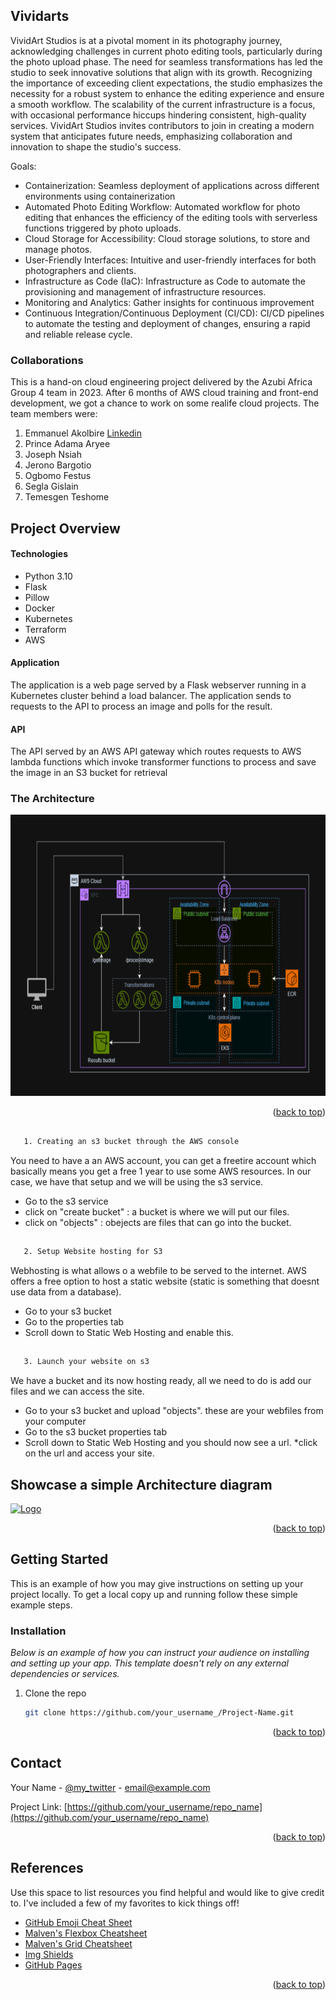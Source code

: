 <!-- Improved compatibility of back to top link: See: https://github.com/othneildrew/Best-README-Template/pull/73 -->
<a name="readme-top"></a>



<!-- ABOUT THE PROJECT -->
## Vividarts

VividArt Studios is at a pivotal moment in its photography journey, acknowledging challenges in current photo editing tools, particularly during the photo upload phase. The need for seamless transformations has led the studio to seek innovative solutions that align with its growth. Recognizing the importance of exceeding client expectations, the studio emphasizes the necessity for a robust system to enhance the editing experience and ensure a smooth workflow. The scalability of the current infrastructure is a focus, with occasional performance hiccups hindering consistent, high-quality services. VividArt Studios invites contributors to join in creating a modern system that anticipates future needs, emphasizing collaboration and innovation to shape the studio's success.

Goals:
- Containerization: Seamless deployment of applications across different environments using containerization
- Automated Photo Editing Workflow: Automated workflow for photo editing that enhances the efficiency of the editing tools with serverless functions triggered by photo uploads.
- Cloud Storage for Accessibility: Cloud storage solutions, to store and manage photos.
- User-Friendly Interfaces: Intuitive and user-friendly interfaces for both photographers and clients.
- Infrastructure as Code (IaC): Infrastructure as Code to automate the provisioning and management of infrastructure resources.
- Monitoring and Analytics: Gather insights for continuous improvement
- Continuous Integration/Continuous Deployment (CI/CD): CI/CD pipelines to automate the testing and deployment of changes, ensuring a rapid and reliable release cycle.

### Collaborations
This is a hand-on cloud engineering project delivered by the Azubi Africa Group 4 team in 2023. After 6 months of AWS cloud training and front-end development, we got a chance to work on some realife cloud projects. 
The team members were:
 1. Emmanuel Akolbire [Linkedin](https://www.linkedin.com/in/emmanuel-akolbire)
 2. Prince Adama Aryee
 3. Joseph Nsiah
 4. Jerono  Bargotio
 5. Ogbomo Festus
 6. Segla Gislain
 7. Temesgen Teshome

## Project Overview
#### Technologies
- Python 3.10
- Flask
- Pillow
- Docker
- Kubernetes
- Terraform
- AWS

#### Application
The application is a web page served by a Flask webserver running in a Kubernetes cluster behind a load balancer. The application sends to requests to the API to process an image and polls for the result.

#### API
The API served by an AWS API gateway which routes requests to AWS lambda functions which invoke transformer functions to process and save the image in an S3 bucket for retrieval

### The Architecture
<a href="https://github.com/DeXtreme/Vividarts">
    <img src="architecture.png" alt="Logo" width="auto" height="450">
</a>

<p align="right">(<a href="#readme-top">back to top</a>)</p>

##
```sh
   1. Creating an s3 bucket through the AWS console
```
You need to have a an AWS account, you can get a freetire account which basically means you get a free 1 year to use some AWS resources. In our case, we have that setup and we will be using the s3 service.
* Go to the s3 service
* click on "create bucket" :  a bucket is where we will put our files.
* click on "objects" : obejects are files that can go into the bucket.
##
```sh
   2. Setup Website hosting for S3
```
Webhosting is what allows o a webfile to be served to the internet. AWS offers a free option to host a static website (static is something that doesnt use data from a database).
* Go to your s3 bucket
* Go to the properties tab
* Scroll down to Static Web Hosting and enable this.
##
```sh
   3. Launch your website on s3
```
We have a bucket and its now hosting ready, all we need to do is add our files and we can access the site.
* Go to your s3 bucket and upload "objects". these are your webfiles from your computer
* Go to the s3 bucket properties tab
* Scroll down to Static Web Hosting and you should now see a url.
*click on the url and access your site.



## Showcase a simple Architecture diagram
<!-- setup a link to your images folder -->
<a href="[https://github.com/lawrencemuema/Cloud_project02](https://github.com/lawrencemuema/Cloud_project02/blob/main/images/fargate_arch.png)">
    <img src="images/fargate_arch.png" alt="Logo" width="auto" height="150">
</a>

<p align="right">(<a href="#readme-top">back to top</a>)</p>




<!-- GETTING STARTED -->
## Getting Started

This is an example of how you may give instructions on setting up your project locally.
To get a local copy up and running follow these simple example steps.


### Installation

_Below is an example of how you can instruct your audience on installing and setting up your app. This template doesn't rely on any external dependencies or services._

1. Clone the repo
   ```sh
   git clone https://github.com/your_username_/Project-Name.git
   ```

<p align="right">(<a href="#readme-top">back to top</a>)</p>



<!-- CONTACT -->
## Contact

Your Name - [@my_twitter](https://twitter.com/your_username) - email@example.com

Project Link: [https://github.com/your_username/repo_name](https://github.com/your_username/repo_name)

<p align="right">(<a href="#readme-top">back to top</a>)</p>



<!-- References -->
## References

Use this space to list resources you find helpful and would like to give credit to. I've included a few of my favorites to kick things off!

* [GitHub Emoji Cheat Sheet](https://www.webpagefx.com/tools/emoji-cheat-sheet)
* [Malven's Flexbox Cheatsheet](https://flexbox.malven.co/)
* [Malven's Grid Cheatsheet](https://grid.malven.co/)
* [Img Shields](https://shields.io)
* [GitHub Pages](https://pages.github.com)

<p align="right">(<a href="#readme-top">back to top</a>)</p>
